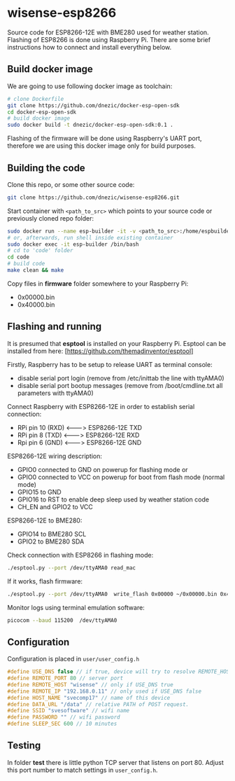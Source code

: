 # wisense-esp8266
Source code for ESP8266-12E with BME280 used for weather station.
Flashing of ESP8266 is done using Raspberry Pi. There are some brief instructions how to connect and install everything below.

## Build docker image
We are going to use following docker image as toolchain:
```bash
# clone Dockerfile
git clone https://github.com/dnezic/docker-esp-open-sdk
cd docker-esp-open-sdk
# build docker image
sudo docker build -t dnezic/docker-esp-open-sdk:0.1 .
```
Flashing of the firmware will be done using Raspberry's UART port, therefore we are using this docker image only
for build purposes.

## Building the code
Clone this repo, or some other source code:
```bash
git clone https://github.com/dnezic/wisense-esp8266.git
```
Start container with `<path_to_src>` which points to your source code or previously cloned repo folder:
```bash
sudo docker run --name esp-builder -it -v <path_to_src>:/home/espbuilder/code/ dnezic/docker-esp-open-sdk:0.1
# or, afterwards, run shell inside existing container
sudo docker exec -it esp-builder /bin/bash
# cd to 'code' folder
cd code
# build code
make clean && make
```
Copy files in **firmware** folder somewhere to your Raspberry Pi:
* 0x00000.bin
* 0x40000.bin

## Flashing and running
It is presumed that **esptool** is installed on your Raspberry Pi.
Esptool can be installed from here: [https://github.com/themadinventor/esptool]

Firstly, Raspberry has to be setup to release UART as terminal console:
* disable serial port login (remove from /etc/inittab the line with ttyAMA0)
* disable serial port bootup messages (remove from /boot/cmdline.txt all parameters with ttyAMA0)

Connect Raspberry with ESP8266-12E in order to establish serial connection:
* RPi pin 10 (RXD) <---> ESP8266-12E TXD
* RPi pin 8  (TXD) <---> ESP8266-12E RXD
* Rpi pin 6  (GND) <---> ESP8266-12E GND

ESP8266-12E wiring description:
* GPIO0 connected to GND on powerup for flashing mode or
* GPIO0 connected to VCC on powerup for boot from flash mode (normal mode)
* GPIO15 to GND
* GPIO16 to RST to enable deep sleep used by weather station code
* CH_EN and GPIO2 to VCC

ESP8266-12E to BME280:
* GPIO14 to BME280 SCL
* GPIO2 to BME280 SDA

Check connection with ESP8266 in flashing mode:
```bash
./esptool.py --port /dev/ttyAMA0 read_mac
```
If it works, flash firmware:
```bash
./esptool.py --port /dev/ttyAMA0  write_flash 0x00000 ~/0x00000.bin 0x40000 ~/0x40000.bin
```
Monitor logs using terminal emulation software:
```bash
picocom --baud 115200  /dev/ttyAMA0
```

## Configuration
Configuration is placed in `user/user_config.h`
```c
#define USE_DNS false // if true, device will try to resolve REMOTE_HOST, otherwise REMOTE_IP will be used.
#define REMOTE_PORT 80 // server port
#define REMOTE_HOST "wisense" // only if USE_DNS true
#define REMOTE_IP "192.168.0.11" // only used if USE_DNS false
#define HOST_NAME "svecomp17" // name of this device
#define DATA_URL "/data" // relative PATH of POST request.
#define SSID "svesoftware" // wifi name
#define PASSWORD "" // wifi password
#define SLEEP_SEC 600 // 10 minutes
```

## Testing
In folder **test** there is little python TCP server that listens on port 80.
Adjust this port number to match settings in `user_config.h`.
